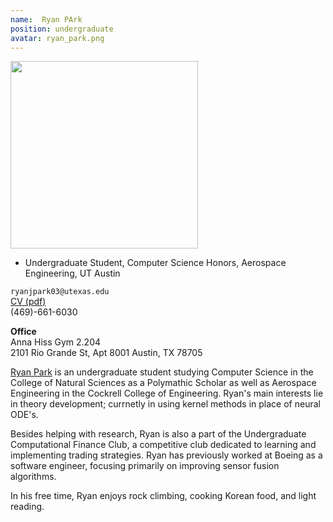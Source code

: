 ```yaml
---
name:  Ryan PArk
position: undergraduate
avatar: ryan_park.png
---
```


<img width="300" src="{{site.baseurl}}/images/people/{{page.avatar}}" data-action="zoom">

- Undergraduate Student, Computer Science Honors, Aerospace Engineering, UT Austin<br>

<i class="fa fa-envelope-o"></i> `ryanjpark03@utexas.edu`<br>
<i class="fa fa-newspaper-o"></i> [CV (pdf)](/documents/ryan_park_resume.pdf)<br>
<i class="fa fa-phone"></i>   (469)-661-6030


**Office**<br>
Anna Hiss Gym 2.204<br>
2101 Rio Grande St,
Apt 8001
Austin, TX 78705

[Ryan Park](https://www.linkedin.com/in/ryanjpark03/) is an undergraduate student studying Computer Science in the College of Natural Sciences as a Polymathic Scholar as well as Aerospace Engineering in the Cockrell College of Engineering. Ryan's main interests lie in theory development; currnetly in using kernel methods in place of neural ODE's.

Besides helping with research, Ryan is also a part of the Undergraduate Computational Finance Club, a competitive club dedicated to learning and implementing trading strategies. Ryan has previously worked at Boeing as a software engineer, focusing primarily on improving sensor fusion algorithms. 

In his free time, Ryan enjoys rock climbing, cooking Korean food, and light reading.


